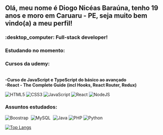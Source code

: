 <h2> Olá, meu nome é Diogo Nicéas Baraúna, tenho 19 anos e moro em Caruaru - PE, seja muito bem vindo(a) a meu perfil! </h2>
<h3> :desktop_computer: Full-stack developer! </h3>

### Estudando no momento:
<h3>Cursos da udemy:</h3> <br>
 <b> -Curso de JavaScript e TypeScript do básico ao avançado </b> <br>
 <b> -React - The Complete Guide (incl Hooks, React Router, Redux) </b>


![HTML5](https://img.shields.io/badge/html5-%23E34F26.svg?style=for-the-badge&logo=html5&logoColor=white)
![CSS3](https://img.shields.io/badge/css3-%231572B6.svg?style=for-the-badge&logo=css3&logoColor=white)
![JavaScript](https://img.shields.io/badge/javascript-%23323330.svg?style=for-the-badge&logo=javascript&logoColor=%23F7DF1E)
![React](https://img.shields.io/badge/react-%2320232a.svg?style=for-the-badge&logo=react&logoColor=%2361DAFB)
![NodeJS](https://img.shields.io/badge/node.js-6DA55F?style=for-the-badge&logo=node.js&logoColor=white)

### Assuntos estudados:
![Boostrap](https://img.shields.io/badge/Bootstrap-563D7C?style=for-the-badge&logo=bootstrap&logoColor=white)&nbsp;
![MySQL](https://img.shields.io/badge/MySQL-00000F?style=for-the-badge&logo=mysql&logoColor=white)&nbsp;
![Java](https://img.shields.io/badge/java-%23ED8B00.svg?style=for-the-badge&logo=java&logoColor=white)
![PHP](https://img.shields.io/badge/php-%23777BB4.svg?style=for-the-badge&logo=php&logoColor=white)
![Python](https://img.shields.io/badge/python-3670A0?style=for-the-badge&logo=python&logoColor=ffdd54)

[![Top Langs](https://github-readme-stats.vercel.app/api/top-langs/?username=Diogo-Barauna&layout=compact&theme=dark&hide=CSS,HTML&custom_title=Linguagens)](https://github.com/anuraghazra/github-readme-stats)


